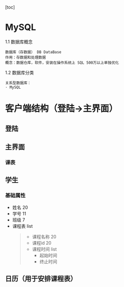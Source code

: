 [toc]

# MySQL
1.1 数据库概念

    数据库（存数据） DB DataBase
    作用：存数据和处理数据
    概念：数据仓库，软件，安装在操作系统上 SQL 500万以上单独优化
1.2 数据库分类

    关系型数据库：
    · MySQL
    
# 客户端结构（登陆->主界面）

## 登陆

## 主界面

### 课表

## 学生

### 基础属性

- 姓名 20
- 学号 11
- 班级 7 
- 课程表 list
  > - 课程名称 20
  > - 课程id 20
  > - 课程时间 list
  >   - 起始时间
  >   - 终止时间
  > 

## 日历（用于安排课程表）
    
